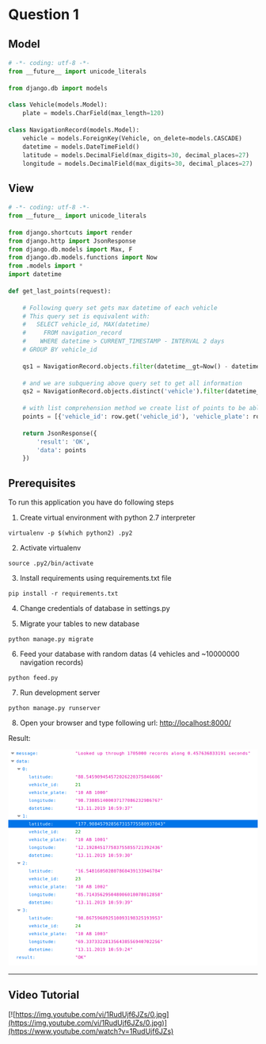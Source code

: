 # Question 1

## Model

```python
# -*- coding: utf-8 -*-
from __future__ import unicode_literals

from django.db import models

class Vehicle(models.Model):
    plate = models.CharField(max_length=120)

class NavigationRecord(models.Model):
    vehicle = models.ForeignKey(Vehicle, on_delete=models.CASCADE)
    datetime = models.DateTimeField()
    latitude = models.DecimalField(max_digits=30, decimal_places=27)
    longitude = models.DecimalField(max_digits=30, decimal_places=27)
```

## View

```python
# -*- coding: utf-8 -*-
from __future__ import unicode_literals

from django.shortcuts import render
from django.http import JsonResponse
from django.db.models import Max, F
from django.db.models.functions import Now
from .models import *
import datetime

def get_last_points(request):

    # Following query set gets max datetime of each vehicle
    # This query set is equivalent with: 
    #   SELECT vehicle_id, MAX(datetime) 
    #     FROM navigation_record 
    #    WHERE datetime > CURRENT_TIMESTAMP - INTERVAL 2 days 
    # GROUP BY vehicle_id

    qs1 = NavigationRecord.objects.filter(datetime__gt=Now() - datetime.timedelta(hours=48)).values('vehicle').annotate(v=F('vehicle_id'), m=Max('datetime', distinct=True)).values('m')

    # and we are subquering above query set to get all information
    qs2 = NavigationRecord.objects.distinct('vehicle').filter(datetime__in=qs1).annotate(vehicle_id=F('vehicle__id'), plate=F('vehicle__plate')).values('plate', 'vehicle_id', 'latitude', 'longitude', 'datetime')
    
    # with list comprehension method we create list of points to be able to serialize them and send as a json response
    points = [{'vehicle_id': row.get('vehicle_id'), 'vehicle_plate': row.get('plate'), 'datetime': datetime.datetime.strftime(row.get('datetime'), "%d.%m.%Y %H:%M:%S"), 'latitude': row.get('latitude'), 'longitude': row.get('longitude')} for row in qs2]

    return JsonResponse({
        'result': 'OK',
        'data': points
    })
```

## Prerequisites

To run this application you have do following steps

1. Create virtual environment with python 2.7 interpreter
```
virtualenv -p $(which python2) .py2
```

2. Activate virtualenv
```
source .py2/bin/activate
```

3. Install requirements using requirements.txt file
```
pip install -r requirements.txt
```

4. Change credentials of database in settings.py

5. Migrate your tables to new database
```
python manage.py migrate
```

6. Feed your database with random datas (4 vehicles and ~10000000 navigation records)
```
python feed.py
```

7. Run development server
```
python manage.py runserver
```

8. Open your browser and type following url: [http://localhost:8000/](http://localhost:8000/)


Result:

![Result](./static/readme_images/image1.png)

---

## Video Tutorial
[![https://img.youtube.com/vi/1RudUjf6JZs/0.jpg](https://img.youtube.com/vi/1RudUjf6JZs/0.jpg)](https://www.youtube.com/watch?v=1RudUjf6JZs)
